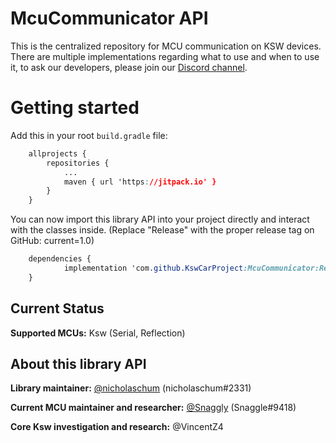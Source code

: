 # McuCommunicator API

This is the centralized repository for MCU communication on KSW devices. 
There are multiple implementations regarding what to use and when to use it, to ask our developers, please join our [Discord channel](https://discord.gg/RdHUuT8m).


# Getting started

Add this in your root `build.gradle` file:
```css
	allprojects {
		repositories {
			...
			maven { url 'https://jitpack.io' }
		}
	}
```

You can now import this library API into your project directly and interact with the classes inside. (Replace "Release" with the proper release tag on GitHub: current=1.0)

```css
	dependencies {
	        implementation 'com.github.KswCarProject:McuCommunicator:Release'
	}
```

## Current Status

**Supported MCUs:** Ksw (Serial, Reflection)



## About this library API

**Library maintainer:** [@nicholaschum](https://github.com/nicholaschum) (nicholaschum#2331)

**Current MCU maintainer and researcher:** [@Snaggly](https://github.com/Snaggly) (Snaggle#9418)

**Core Ksw investigation and research:** @VincentZ4